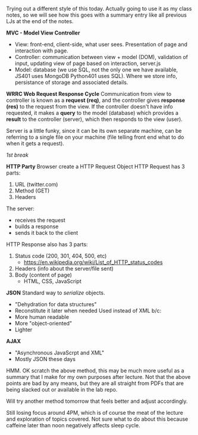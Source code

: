 Trying out a different style of this today. Actually going to use it as my class notes, so we will see how this goes with a summary entry like all previous LJs at the end of the notes.

**MVC - Model View Controller**
* View: front-end, client-side, what user sees. Presentation of page and interaction with page.
* Controller: communication between view + model (DOM), validation of input, updating view of page based on interaction, server.js
* Model: database (we use SQL, not the only one we have available, JS401 uses MongoDB Python401 uses SQL). Where we store info, persistance of storage and associated details. 

**WRRC Web Request Response Cycle**
Communication from view to controller is known as a **request (req)**, and the controller gives **response (res)** to the request from the view. If the controller doesn't have info requested, it makes a **query** to the model (database) which provides a **result** to the controller (server), which then responds to the view (user).

Server is a little funky, since it can be its own separate machine, can be referring to a single file on your machine (file telling front end what to do when it gets a request).



_1st break_



**HTTP Party**
Browser create a HTTP Request Object
HTTP Request has 3 parts:
1. URL (twitter.com)
2. Method (GET)
3. Headers 

The server:
* receives the request
* builds a response
* sends it back to the client

HTTP Response also has 3 parts:
1. Status code (200, 301, 404, 500, etc)
    * <https://en.wikipedia.org/wiki/List_of_HTTP_status_codes>
2. Headers (info about the server/file sent)
3. Body (content of page)
    * HTML, CSS, JavaScript

**JSON**
Standard way to _serialize_ objects.
* "Dehydration for data structures"
* Reconstitute it later when needed
Used instead of XML b/c:
* More human readable
* More "object-oriented"
* Lighter


**AJAX**
* "Asynchronous JavaScrpt and XML"
* Mostly JSON these days


HMM. OK scratch the above method, this may be much more useful as a summary that I make for my own purposes after lecture. Not that the above points are bad by any means, but they are all straight from PDFs that are being slacked out or available in the lab repo. 

Will try another method tomorrow that feels better and adjust accordingly.

Still losing focus around 4PM, which is of course the meat of the lecture and exploration of topics covered. Not sure what to do about this because caffeine later than noon negatively affects sleep cycle.